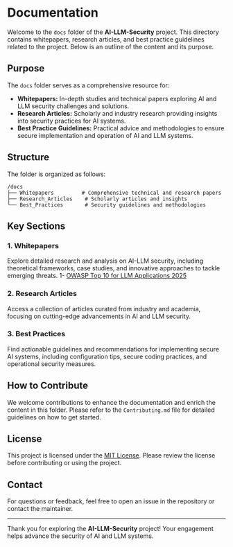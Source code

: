 # Documentation

Welcome to the `docs` folder of the **AI-LLM-Security** project. This directory contains whitepapers, research articles, and best practice guidelines related to the project. Below is an outline of the content and its purpose.

## Purpose

The `docs` folder serves as a comprehensive resource for:

- **Whitepapers:** In-depth studies and technical papers exploring AI and LLM security challenges and solutions.
- **Research Articles:** Scholarly and industry research providing insights into security practices for AI systems.
- **Best Practice Guidelines:** Practical advice and methodologies to ensure secure implementation and operation of AI and LLM systems.

## Structure

The folder is organized as follows:

```
/docs
├── Whitepapers         # Comprehensive technical and research papers
├── Research_Articles    # Scholarly articles and insights
└── Best_Practices       # Security guidelines and methodologies
```

## Key Sections

### 1. Whitepapers
Explore detailed research and analysis on AI-LLM security, including theoretical frameworks, case studies, and innovative approaches to tackle emerging threats.
1- [OWASP Top 10 for LLM Applications 2025](https://genai.owasp.org/download/43299/?tmstv=1731900559)

### 2. Research Articles
Access a collection of articles curated from industry and academia, focusing on cutting-edge advancements in AI and LLM security.

### 3. Best Practices
Find actionable guidelines and recommendations for implementing secure AI systems, including configuration tips, secure coding practices, and operational security measures.

## How to Contribute

We welcome contributions to enhance the documentation and enrich the content in this folder. Please refer to the `Contributing.md` file for detailed guidelines on how to get started.

## License

This project is licensed under the [MIT License](../LICENSE). Please review the license before contributing or using the project.

## Contact

For questions or feedback, feel free to open an issue in the repository or contact the maintainer.

---

Thank you for exploring the **AI-LLM-Security** project! Your engagement helps advance the security of AI and LLM systems.

